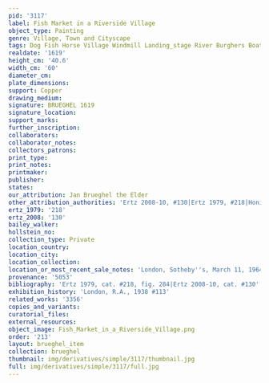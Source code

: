 ```yaml
---
pid: '3117'
label: Fish Market in a Riverside Village
object_type: Painting
genre: Village, Town and Cityscape
tags: Dog Fish Horse Village Windmill Landing_stage River Burghers Boat Wagon
realdate: '1619'
height_cm: '40.6'
width_cm: '60'
diameter_cm: 
plate_dimensions: 
support: Copper
drawing_medium: 
signature: BRUEGHEL 1619
signature_location: 
support_marks: 
further_inscription: 
collaborators: 
collaborator_notes: 
collectors_patrons: 
print_type: 
print_notes: 
printmaker: 
publisher: 
states: 
our_attribution: Jan Brueghel the Elder
other_attribution_authorities: 'Ertz 2008-10, #130|Ertz 1979, #218|Honig database'
ertz_1979: '218'
ertz_2008: '130'
bailey_walker: 
hollstein_no: 
collection_type: Private
location_country: 
location_city: 
location_collection: 
location_or_most_recent_sale_notes: 'London, Sotheby''s, March 11, 1964, inv. #10'
provenance: '5053'
bibliography: 'Ertz 1979, cat. #218, fig. 284|Ertz 2008-10, cat. #130'
exhibition_history: 'London, R.A., 1938 #113'
related_works: '3356'
copies_and_variants: 
curatorial_files: 
external_resources: 
object_image: Fish_Market_in_a_Riverside_Village.png
order: '213'
layout: brueghel_item
collection: brueghel
thumbnail: img/derivatives/simple/3117/thumbnail.jpg
full: img/derivatives/simple/3117/full.jpg
---
```

